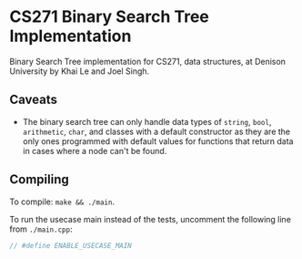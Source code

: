 # CS271 Binary Search Tree Implementation
Binary Search Tree implementation for CS271, data structures,
at Denison University by Khai Le and Joel Singh.

## Caveats

- The binary search tree can only handle data types of `string`,
`bool`, `arithmetic`, `char`, and classes with a default
constructor as they are the only ones programmed with default
values for functions that return data in cases where a node can't
be found.

## Compiling

To compile: `make && ./main`.

To run the usecase main instead of the tests, uncomment the following line from `./main.cpp`:
```cpp
// #define ENABLE_USECASE_MAIN
```
